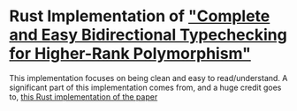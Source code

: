 # Rust Implementation of ["Complete and Easy Bidirectional Typechecking for Higher-Rank Polymorphism"](https://www.cl.cam.ac.uk/~nk480/bidir.pdf)

This implementation focuses on being clean and easy to read/understand. A significant part of this implementation comes from, and a huge credit goes to, [this Rust implementation of the paper](https://github.com/JDemler/BidirectionalTypechecking)
